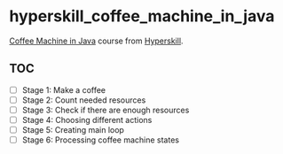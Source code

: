 # hyperskill_coffee_machine_in_java

[Coffee Machine in Java](https://hyperskill.org/projects/7) course from [Hyperskill](https://hyperskill.org/).

## TOC

- [ ] Stage 1: Make a coffee
- [ ] Stage 2: Count needed resources
- [ ] Stage 3: Check if there are enough resources
- [ ] Stage 4: Choosing different actions
- [ ] Stage 5: Creating main loop
- [ ] Stage 6: Processing coffee machine states
